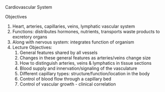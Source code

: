 Cardiovascular System

Objectives

1. Heart, arteries, capillaries, veins, lymphatic vascular system  
2. Functions: distributes hormones, nutrients, transports waste products to excretory organs  
3. Along with nervous system: integrates function of organism  
4. Lecture Objectives:  
    1. General features shared by all vessels  
    2. Changes in these general features as arteries/veins change size  
    3. How to distinguish arteries, veins & lymphatics in tissue sections  
    4. Blood supply and innervation/signaling of the vasculature  
    5. Different capillary types: structure/function/location in the body  
    6. Control of blood flow through a capillary bed  
    7. Control of vascular growth - clinical correlation

